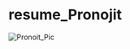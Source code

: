 # resume_Pronojit


![Pronoit_Pic](https://github.com/user-attachments/assets/148f9cea-0f9d-411e-a2c8-d8ac97e4e703)
